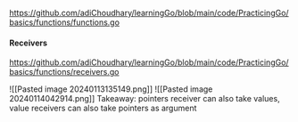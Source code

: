 https://github.com/adiChoudhary/learningGo/blob/main/code/PracticingGo/basics/functions/functions.go

#### Receivers
https://github.com/adiChoudhary/learningGo/blob/main/code/PracticingGo/basics/functions/receivers.go

![[Pasted image 20240113135149.png]]
![[Pasted image 20240114042914.png]]
Takeaway: pointers receiver can also take values, value receivers can also take pointers as argument
